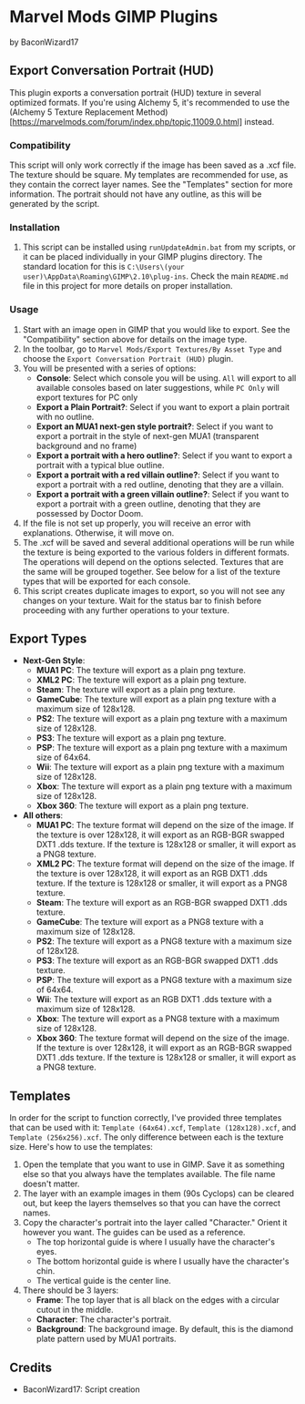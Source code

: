 # Marvel Mods GIMP Plugins
by BaconWizard17
## Export Conversation Portrait (HUD)
This plugin exports a conversation portrait (HUD) texture in several optimized formats. If you're using Alchemy 5, it's recommended to use the (Alchemy 5 Texture Replacement Method)[https://marvelmods.com/forum/index.php/topic,11009.0.html] instead.

### Compatibility
This script will only work correctly if the image has been saved as a .xcf file. The texture should be square. My templates are recommended for use, as they contain the correct layer names. See the "Templates" section for more information. The portrait should not have any outline, as this will be generated by the script.

### Installation
 1. This script can be installed using `runUpdateAdmin.bat` from my scripts, or it can be placed individually in your GIMP plugins directory. The standard location for this is `C:\Users\(your user)\AppData\Roaming\GIMP\2.10\plug-ins`. Check the main `README.md` file in this project for more details on proper installation.

### Usage
1. Start with an image open in GIMP that you would like to export. See the "Compatibility" section above for details on the image type.
2. In the toolbar, go to `Marvel Mods/Export Textures/By Asset Type` and choose the `Export Conversation Portrait (HUD)` plugin.
3. You will be presented with a series of options:
	- **Console**: Select which console you will be using. `All` will export to all available consoles based on later suggestions, while `PC Only` will export textures for PC only
	- **Export a Plain Portrait?**: Select if you want to export a plain portrait with no outline.
	- **Export an MUA1 next-gen style portrait?**: Select if you want to export a portrait in the style of next-gen MUA1 (transparent background and no frame)
	- **Export a portrait with a hero outline?**: Select if you want to export a portrait with a typical blue outline.
	- **Export a portrait with a red villain outline?**: Select if you want to export a portrait with a red outline, denoting that they are a villain.
	- **Export a portrait with a green villain outline?**: Select if you want to export a portrait with a green outline, denoting that they are possessed by Doctor Doom.
4. If the file is not set up properly, you will receive an error with explanations. Otherwise, it will move on.
5. The .xcf will be saved and several additional operations will be run while the texture is being exported to the various folders in different formats. The operations will depend on the options selected. Textures that are the same will be grouped together. See below for a list of the texture types that will be exported for each console. 
6. This script creates duplicate images to export, so you will not see any changes on your texture. Wait for the status bar to finish before proceeding with any further operations to your texture.

## Export Types
 - **Next-Gen Style**:
    - **MUA1 PC**: The texture will export as a plain png texture. 
    - **XML2 PC**: The texture will export as a plain png texture. 
	- **Steam**: The texture will export as a plain png texture. 
    - **GameCube**: The texture will export as a plain png texture with a maximum size of 128x128. 
    - **PS2**: The texture will export as a plain png texture with a maximum size of 128x128.
	- **PS3**: The texture will export as a plain png texture. 
    - **PSP**: The texture will export as a plain png texture with a maximum size of 64x64. 
    - **Wii**: The texture will export as a plain png texture with a maximum size of 128x128.
    - **Xbox**: The texture will export as a plain png texture with a maximum size of 128x128.
    - **Xbox 360**: The texture will export as a plain png texture. 
 - **All others**:
    - **MUA1 PC**: The texture format will depend on the size of the image. If the texture is over 128x128, it will export as an RGB-BGR swapped DXT1 .dds texture. If the texture is 128x128 or smaller, it will export as a PNG8 texture. 
    - **XML2 PC**: The texture format will depend on the size of the image. If the texture is over 128x128, it will export as an RGB DXT1 .dds texture. If the texture is 128x128 or smaller, it will export as a PNG8 texture. 
	- **Steam**: The texture will export as an RGB-BGR swapped DXT1 .dds texture.
    - **GameCube**: The texture will export as a PNG8 texture with a maximum size of 128x128. 
    - **PS2**: The texture will export as a PNG8 texture with a maximum size of 128x128. 
	- **PS3**: The texture will export as an RGB-BGR swapped DXT1 .dds texture.
    - **PSP**: The texture will export as a PNG8 texture with a maximum size of 64x64. 
    - **Wii**: The texture will export as an RGB DXT1 .dds texture with a maximum size of 128x128.
    - **Xbox**: The texture will export as a PNG8 texture with a maximum size of 128x128.
    - **Xbox 360**: The texture format will depend on the size of the image. If the texture is over 128x128, it will export as an RGB-BGR swapped DXT1 .dds texture. If the texture is 128x128 or smaller, it will export as a PNG8 texture. 

## Templates
In order for the script to function correctly, I've provided three templates that can be used with it: `Template (64x64).xcf`, `Template (128x128).xcf`, and `Template (256x256).xcf`. The only difference between each is the texture size. Here's how to use the templates:
1. Open the template that you want to use in GIMP. Save it as something else so that you always have the templates available. The file name doesn't matter.
2. The layer with an example images in them (90s Cyclops) can be cleared out, but keep the layers themselves so that you can have the correct names.
3. Copy the character's portrait into the layer called "Character." Orient it however you want. The guides can be used as a reference.
    - The top horizontal guide is where I usually have the character's eyes.
	- The bottom horizontal guide is where I usually have the character's chin.
	- The vertical guide is the center line.
4. There should be 3 layers:
    - **Frame**: The top layer that is all black on the edges with a circular cutout in the middle.
	- **Character**: The character's portrait.
	- **Background**: The background image. By default, this is the diamond plate pattern used by MUA1 portraits.

## Credits
- BaconWizard17: Script creation